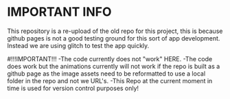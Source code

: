 # IMPORTANT INFO

This repository is a re-upload of the old repo for this project, this is because github pages is not a good testing ground for this sort of app development. Instead we are using glitch to test the app quickly.

#!!!IMPORTANT!!!
-The code currently does not "work" HERE. 
-The code does work but the animations currently will not work if the repo is built as a github page as the image assets need to be reformatted to use a local folder in the repo and not we URL's.
-This Repo at the current moment in time is used for version control purposes only!
